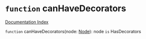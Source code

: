 # `function` canHaveDecorators

[Documentation Index](../README.md)

`function` canHaveDecorators(node: [Node](../interface.Node/README.md)): node `is` HasDecorators

